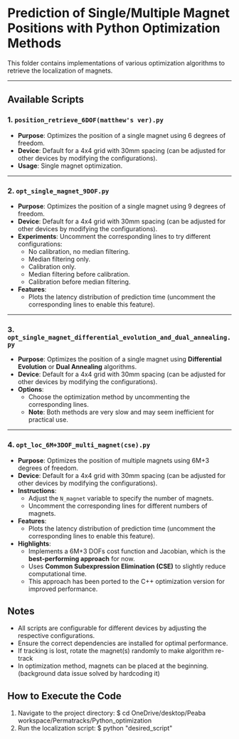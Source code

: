 # Prediction of Single/Multiple Magnet Positions with Python Optimization Methods

This folder contains implementations of various optimization algorithms to retrieve the localization of magnets.

---

## Available Scripts

### 1. `position_retrieve_6DOF(matthew's ver).py`
- **Purpose**: Optimizes the position of a single magnet using 6 degrees of freedom.
- **Device**: Default for a 4x4 grid with 30mm spacing (can be adjusted for other devices by modifying the configurations).
- **Usage**: Single magnet optimization.

---

### 2. `opt_single_magnet_9DOF.py`
- **Purpose**: Optimizes the position of a single magnet using 9 degrees of freedom.
- **Device**: Default for a 4x4 grid with 30mm spacing (can be adjusted for other devices by modifying the configurations).
- **Experiments**: Uncomment the corresponding lines to try different configurations:
  - No calibration, no median filtering.
  - Median filtering only.
  - Calibration only.
  - Median filtering before calibration.
  - Calibration before median filtering.
- **Features**:
  - Plots the latency distribution of prediction time (uncomment the corresponding lines to enable this feature).

---

### 3. `opt_single_magnet_differential_evolution_and_dual_annealing.py`
- **Purpose**: Optimizes the position of a single magnet using **Differential Evolution** or **Dual Annealing** algorithms.
- **Device**: Default for a 4x4 grid with 30mm spacing (can be adjusted for other devices by modifying the configurations).
- **Options**:
  - Choose the optimization method by uncommenting the corresponding lines.
  - **Note**: Both methods are very slow and may seem inefficient for practical use.

---

### 4. `opt_loc_6M+3DOF_multi_magnet(cse).py`
- **Purpose**: Optimizes the position of multiple magnets using 6M+3 degrees of freedom.
- **Device**: Default for a 4x4 grid with 30mm spacing (can be adjusted for other devices by modifying the configurations).
- **Instructions**:
  - Adjust the `N_magnet` variable to specify the number of magnets.
  - Uncomment the corresponding lines for different numbers of magnets.
- **Features**:
  - Plots the latency distribution of prediction time (uncomment the corresponding lines to enable this feature).
- **Highlights**:
  - Implements a 6M+3 DOFs cost function and Jacobian, which is the **best-performing approach** for now.
  - Uses **Common Subexpression Elimination (CSE)** to slightly reduce computational time.
  - This approach has been ported to the C++ optimization version for improved performance.


## Notes
- All scripts are configurable for different devices by adjusting the respective configurations.
- Ensure the correct dependencies are installed for optimal performance.
- If tracking is lost, rotate the magnet(s) randomly to make algorithm re-track
- In optimization method, magnets can be placed at the beginning. (background data issue solved by hardcoding it)

## How to Execute the Code

1. Navigate to the project directory:
   $ cd OneDrive/desktop/Peaba workspace/Permatracks/Python_optimization
2. Run the localization script:
   $ python "desired_script"

